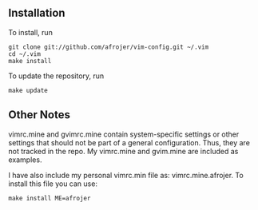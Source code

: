 Installation
------------

To install, run

    git clone git://github.com/afrojer/vim-config.git ~/.vim
    cd ~/.vim
    make install

To update the repository, run

    make update

Other Notes
------------

vimrc.mine and gvimrc.mine contain system-specific settings or other settings
that should not be part of a general configuration. Thus, they are not tracked
in the repo. My vimrc.mine and gvim.mine are included as examples.

I have also include my personal vimrc.min file as: vimrc.mine.afrojer. To
install this file you can use:

    make install ME=afrojer
